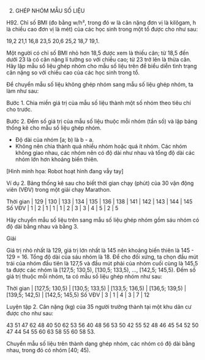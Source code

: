 2. GHÉP NHÓM MẪU SỐ LIỆU

H92. Chỉ số BMI (đo bằng w/h², trong đó w là cân nặng đơn vị là kilôgam, h là chiều cao đơn vị là mét) của các học sinh trong một tổ được cho như sau:

19,2    21,1    16,8    23,5    20,6    25,2    18,7    19,1.

Một người có chỉ số BMI nhỏ hơn 18,5 được xem là thiếu cân; từ 18,5 đến dưới 23 là có cân nặng lí tưởng so với chiều cao; từ 23 trở lên là thừa cân. Hãy lập mẫu số liệu ghép nhóm cho mẫu số liệu trên để biểu diễn tình trạng cân nặng so với chiều cao của các học sinh trong tổ.

Để chuyển mẫu số liệu không ghép nhóm sang mẫu số liệu ghép nhóm, ta làm như sau:

Bước 1. Chia miền giá trị của mẫu số liệu thành một số nhóm theo tiêu chí cho trước.

Bước 2. Đếm số giá trị của mẫu số liệu thuộc mỗi nhóm (tần số) và lập bảng thống kê cho mẫu số liệu ghép nhóm.

- Độ dài của nhóm [a; b) là b - a.
- Không nên chia thành quá nhiều nhóm hoặc quá ít nhóm. Các nhóm không giao nhau, các nhóm nên có độ dài như nhau và tổng độ dài các nhóm lớn hơn khoảng biến thiên.

[Hình minh họa: Robot hoạt hình đang vẫy tay]

Ví dụ 2. Bảng thống kê sau cho biết thời gian chạy (phút) của 30 vận động viên (VĐV) trong một giải chạy Marathon.

Thời gian | 129 | 130 | 133 | 134 | 135 | 136 | 138 | 141 | 142 | 143 | 144 | 145
Số VĐV    |  1  |  2  |  1  |  1  |  1  |  2  |  3  |  3  |  4  |  5  |  2  |  5

Hãy chuyển mẫu số liệu trên sang mẫu số liệu ghép nhóm gồm sáu nhóm có độ dài bằng nhau và bằng 3.

Giải

Giá trị nhỏ nhất là 129, giá trị lớn nhất là 145 nên khoảng biến thiên là 145 - 129 = 16. Tổng độ dài của sáu nhóm là 18. Để cho đối xứng, ta chọn đầu mút trái của nhóm đầu tiên là 127,5 và đầu mút phải của nhóm cuối cùng là 145,5 ta được các nhóm là [127,5; 130,5), [130,5; 133,5), ..., [142,5; 145,5). Đếm số giá trị thuộc mỗi nhóm, ta có mẫu số liệu ghép nhóm như sau:

Thời gian | [127,5; 130,5) | [130,5; 133,5) | [133,5; 136,5) | [136,5; 139,5) | [139,5; 142,5) | [142,5; 145,5)
Số VĐV    |       3        |       1        |       4        |       3        |       7        |       12

Luyện tập 2. Cân nặng (kg) của 35 người trưởng thành tại một khu dân cư được cho như sau:

43 51 47 62 48 40 50 62 53 56 40 48 56 53 50 42 55
52 48 46 45 54 52 50 47 44 54 55 60 63 58 55 60 58 53.

Chuyển mẫu số liệu trên thành dạng ghép nhóm, các nhóm có độ dài bằng nhau, trong đó có nhóm [40; 45).